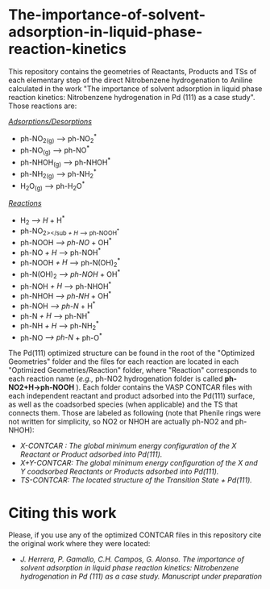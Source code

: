 # The-importance-of-solvent-adsorption-in-liquid-phase-reaction-kinetics

This repository contains the geometries of Reactants, Products and TSs of each elementary step of the direct Nitrobenzene hydrogenation to Aniline calculated in the work "The importance of solvent adsorption in liquid phase reaction kinetics:  Nitrobenzene hydrogenation in Pd (111) as a case study". Those reactions are:

<ins>*Adsorptions/Desorptions*</ins>
   - ph-NO<sub>2(g)</sub>   -->    ph-NO<sub>2</sub><sup>*</sup>
   - ph-NO<sub>(g)</sub>     -->    ph-NO<sup>*</sup>
   - ph-NHOH<sub>(g)</sub>   -->    ph-NHOH<sup>*</sup>
   - ph-NH<sub>2(g)</sub>    -->    ph-NH<sub>2</sub><sup>*</sup>
   - H<sub>2</sub>O<sub>(g)</sub>       -->    ph-H<sub>2</sub>O<sup>*</sup>

<ins>*Reactions*</ins>
   - H<sub>2</sub><sup>*</sup>                -->    H<sup>*</sup>         +  H<sup>*</sup>
   - ph-NO<sub>2></sub<sup>*</sup>   +  H<sup>*</sup>    -->    ph-NOOH<sup>*</sup>
   - ph-NOOH<sup>*</sup>           -->    ph-NO<sup>*</sup>     +  OH<sup>*</sup>
   - ph-NO<sup>*</sup>    +  H<sup>*</sup>   -->    ph-NOH<sup>*</sup>
   - ph-NOOH<sup>*</sup>  +  H<sup>*</sup>    -->    ph-N(OH)<sub>2</sub><sup>*</sup>
   - ph-N(OH)<sub>2</sub><sup>*</sup>         -->    ph-NOH<sup>*</sup>    +  OH<sup>*</sup>
   - ph-NOH<sup>*</sup>   +  H<sup>*</sup>    -->    ph-NHOH<sup>*</sup>
   - ph-NHOH<sup>*</sup>           -->    ph-NH<sup>*</sup>     +  OH<sup>*</sup>
   - ph-NOH<sup>*</sup>            -->    ph-N<sup>*</sup>      +  H<sup>*</sup>
   - ph-N<sup>*</sup>     +  H<sup>*</sup>    -->    ph-NH<sup>*</sup>
   - ph-NH<sup>*</sup>    +  H<sup>*</sup>     -->    ph-NH<sub>2</sub><sup>*</sup>
   - ph-NO<sup>*</sup>             -->    ph-N<sup>*</sup>      +  ph-O<sup>*</sup>



   
The Pd(111) optimized structure can be found in the root of the "Optimized Geometries" folder and the files for each reaction are located in each "Optimized Geometries/Reaction" folder, where "Reaction" corresponds to each reaction name (*e.g.,* ph-NO2 hydrogenation folder is called **ph-NO2+H->ph-NOOH** ). Each folder contains the VASP CONTCAR files with each independent reactant and product adsorbed into the Pd(111) surface, as well as the coadsorbed species (when applicable) and the TS that connects them. Those are labeled as following (note that Phenile rings were not written for simplicity, so NO2 or NHOH are actually ph-NO2 and ph-NHOH):
   
   - *X-CONTCAR :  The global minimum energy configuration of the X Reactant or Product adsorbed into Pd(111).*
   - *X+Y-CONTCAR: The global minimum energy configuration of the X and Y coadsorbed Reactants or Products adsorbed into Pd(111).*
   - *TS-CONTCAR:  The located structure of the Transition State + Pd(111).*

# Citing this work
Please, if you use any of the optimized CONTCAR files in this repository cite the original work where they were located:
- *J. Herrera, P. Gamallo, C.H. Campos, G. Alonso. The importance of solvent adsorption in liquid phase reaction kinetics:  Nitrobenzene hydrogenation in Pd (111) as a case study. Manuscript under preparation*

``` 
